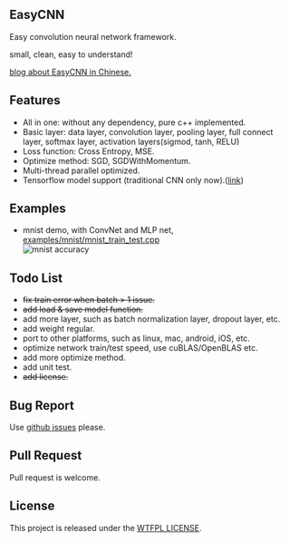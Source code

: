 ## EasyCNN
Easy convolution neural network framework. 
 
small, clean, easy to understand!

[blog about EasyCNN in Chinese.](http://hongbomin.com/2016/11/12/easycnn-design-history/)

## Features
* All in one: without any dependency, pure c++ implemented.
* Basic layer: data layer, convolution layer, pooling layer, full connect layer, softmax layer, activation layers(sigmod, tanh, RELU)
* Loss function: Cross Entropy, MSE.
* Optimize method: SGD, SGDWithMomentum.
* Multi-thread parallel optimized.
* Tensorflow model support (traditional CNN only now).([link](tools/tf_model_convert/ReadMe.md))

## Examples
* mnist demo, with ConvNet and MLP net,  [examples/mnist/mnist_train_test.cpp](./examples/mnist/mnist_train_test.cpp "mnist_train_test.cpp")  
![](./res/images/mnist_accuracy.png "mnist accuracy")

## Todo List
* ~~fix train error when batch > 1 issue.~~
* ~~add load & save model function.~~
* add more layer, such as batch normalization layer, dropout layer, etc.
* add weight regular.
* port to other platforms, such as linux, mac, android, iOS, etc.
* optimize network train/test speed, use cuBLAS/OpenBLAS etc.
* add more optimize method.
* add unit test.
* ~~add license.~~

## Bug Report
Use [github issues](https://github.com/xylcbd/EasyCNN/issues "issues") please.

## Pull Request
Pull request is welcome.

## License
This project is released under the [WTFPL LICENSE](http://www.wtfpl.net/ "WTFPL LICENSE").
